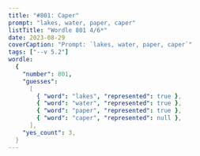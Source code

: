 ```yaml
---
title: "#801: Caper"
prompt: "lakes, water, paper, caper"
listTitle: "Wordle 801 4/6*"
date: 2023-08-29
coverCaption: "Prompt: `lakes, water, paper, caper`"
tags: ["--v 5.2"]
wordle:
  {
    "number": 801,
    "guesses":
      [
        { "word": "lakes", "represented": true },
        { "word": "water", "represented": true },
        { "word": "paper", "represented": true },
        { "word": "caper", "represented": null },
      ],
    "yes_count": 3,
  }
---
```


